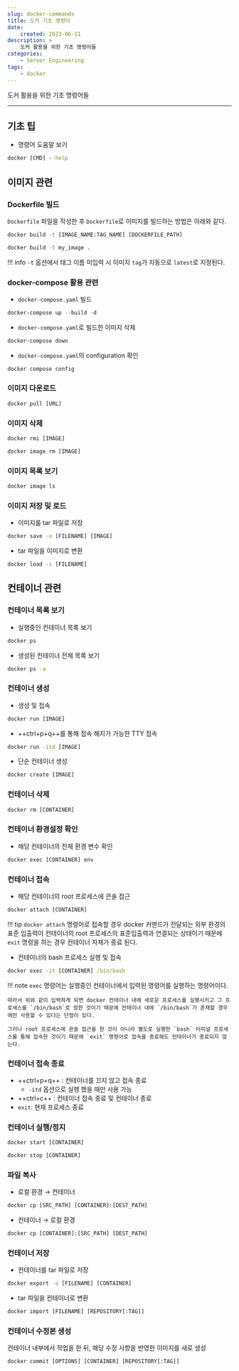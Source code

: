 ```yaml
---
slug: docker-commands
title: 도커 기초 명령어
date:
    created: 2023-06-11
description: >
    도커 활용을 위한 기초 명령어들
categories:
    - Server Engineering
tags:
    - docker
---
```


도커 활용을 위한 기초 명령어들  

<!-- more -->

---

## 기초 팁

- 명령어 도움말 보기

```bat
docker [CMD] --help
```

## 이미지 관련

### Dockerfile 빌드

`Dockerfile` 파일을 작성한 후 `Dockerfile`로 이미지를 빌드하는 방법은 아래와 같다.  

```bat
docker build -t [IMAGE_NAME:TAG_NAME] [DOCKERFILE_PATH]
```

```bat
docker build -t my_image .
```

!!! info
    `-t` 옵션에서 태그 이름 미입력 시 이미지 `tag`가 자동으로 `latest`로 지정된다.  

### docker-compose 활용 관련

- `docker-compose.yaml` 빌드

```powershell
docker-compose up --build -d
```

- `docker-compose.yaml`로 빌드한 이미지 삭제

```powershell
docker-compose down
```

- `docker-compose.yaml`의 configuration 확인

```powershell
docker compose config
```

### 이미지 다운로드

```bat
docker pull [URL]
```

### 이미지 삭제

```bat
docker rmi [IMAGE]
```

```bat
docker image rm [IMAGE]
```

### 이미지 목록 보기

```bat
docker image ls
```

### 이미지 저장 및 로드

- 이미지를 tar 파일로 저장

```bat
docker save -o [FILENAME] [IMAGE]
```

- tar 파일을 이미지로 변환

```bat
docker load -i [FILENAME]
```

## 컨테이너 관련

### 컨테이너 목록 보기

- 실행중인 컨테이너 목록 보기

```bat
docker ps
```

- 생성된 컨테이너 전체 목록 보기

```bat
docker ps -a
```

### 컨테이너 생성

- 생성 및 접속

```bat
docker run [IMAGE]
```

- ++ctrl+p+q++를 통해 접속 해지가 가능한 TTY 접속

```bat
docker run -itd [IMAGE]
```

- 단순 컨테이너 생성

```bat
docker create [IMAGE]
```

### 컨테이너 삭제

```bat
docker rm [CONTAINER]
```

### 컨테이너 환경설정 확인

- 해당 컨테이너의 전체 환경 변수 확인

```bat
docker exec [CONTAINER] env
```

### 컨테이너 접속

- 해당 컨테이너의 root 프로세스에 콘솔 접근

```bat
docker attach [CONTAINER]
```

!!! tip
    `docker attach` 명령어로 접속할 경우 docker 커맨드가 전달되는 외부 환경의 표준 입출력이 컨테이너의 root 프로세스의 표준입출력과 연결되는 상태이기 때문에 `exit` 명령을 하는 경우 컨테이너 자체가 종료 된다.  

- 컨테이너의 bash 프로세스 실행 및 접속

```bat
docker exec -it [CONTAINER] /bin/bash
```

!!! note
    `exec` 명령어는 실행중인 컨테이너에서 입력된 명령어를 실행하는 명령어이다.  

    따라서 위와 같이 입력하게 되면 docker 컨테이너 내에 새로운 프로세스를 실행시키고 그 프로세스를 `/bin/bash`로 정한 것이기 때문에 컨테이너 내에 `/bin/bash`가 존재할 경우에만 사용할 수 있다는 단점이 있다.  

    그러나 root 프로세스에 콘솔 접근을 한 것이 아니라 별도로 실행한 `bash` 터미널 프로세스를 통해 접속한 것이기 때문에 `exit` 명령어로 접속을 종료해도 컨테이너가 종료되지 않는다.  

### 컨테이너 접속 종료

- ++ctrl+p+q++ : 컨테이너를 끄지 않고 접속 종료
    - `-itd` 옵션으로 실행 했을 때만 사용 가능
- ++ctrl+c++ : 컨테이너 접속 종료 및 컨테이너 종료
- `exit`: 현재 프로세스 종료

### 컨테이너 실행/정지

```bat
docker start [CONTAINER]
```

```bat
docker stop [CONTAINER]
```

### 파일 복사

- 로컬 환경 → 컨테이너

```bat
docker cp [SRC_PATH] [CONTAINER]:[DEST_PATH]
```

- 컨테이너 → 로컬 환경

```bat
docker cp [CONTAINER]:[SRC_PATH] [DEST_PATH]
```

### 컨테이너 저장

- 컨테이너를 tar 파일로 저장

```bat
docker export -o [FILENAME] [CONTAINER]
```

- tar 파일을 컨테이너로 변환

```bat
docker import [FILENAME] [REPOSITORY[:TAG]]
```

### 컨테이너 수정본 생성

컨테이너 내부에서 작업을 한 뒤, 해당 수정 사항을 반영한 이미지를 새로 생성

```bat
docker commit [OPTIONS] [CONTAINER] [REPOSITORY[:TAG]]
```
